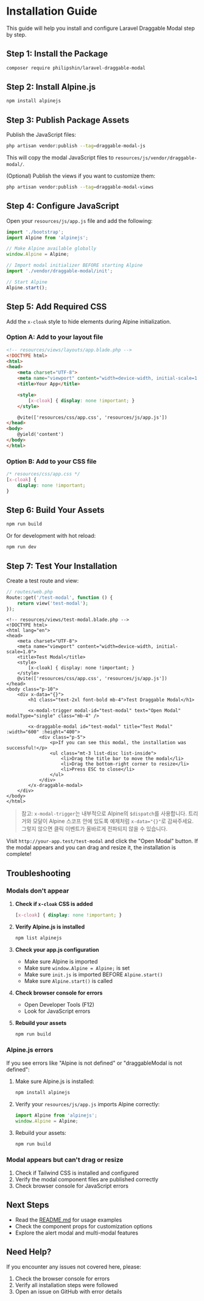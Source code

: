 # Installation Guide

This guide will help you install and configure Laravel Draggable Modal step by step.

## Step 1: Install the Package

```bash
composer require philipshin/laravel-draggable-modal
```

## Step 2: Install Alpine.js

```bash
npm install alpinejs
```

## Step 3: Publish Package Assets

Publish the JavaScript files:

```bash
php artisan vendor:publish --tag=draggable-modal-js
```

This will copy the modal JavaScript files to `resources/js/vendor/draggable-modal/`.

(Optional) Publish the views if you want to customize them:

```bash
php artisan vendor:publish --tag=draggable-modal-views
```

## Step 4: Configure JavaScript

Open your `resources/js/app.js` file and add the following:

```javascript
import './bootstrap';
import Alpine from 'alpinejs';

// Make Alpine available globally
window.Alpine = Alpine;

// Import modal initializer BEFORE starting Alpine
import './vendor/draggable-modal/init';

// Start Alpine
Alpine.start();
```

## Step 5: Add Required CSS

Add the `x-cloak` style to hide elements during Alpine initialization.

### Option A: Add to your layout file

```html
<!-- resources/views/layouts/app.blade.php -->
<!DOCTYPE html>
<html>
<head>
    <meta charset="UTF-8">
    <meta name="viewport" content="width=device-width, initial-scale=1.0">
    <title>Your App</title>

    <style>
        [x-cloak] { display: none !important; }
    </style>

    @vite(['resources/css/app.css', 'resources/js/app.js'])
</head>
<body>
    @yield('content')
</body>
</html>
```

### Option B: Add to your CSS file

```css
/* resources/css/app.css */
[x-cloak] {
    display: none !important;
}
```

## Step 6: Build Your Assets

```bash
npm run build
```

Or for development with hot reload:

```bash
npm run dev
```

## Step 7: Test Your Installation

Create a test route and view:

```php
// routes/web.php
Route::get('/test-modal', function () {
    return view('test-modal');
});
```

```blade
<!-- resources/views/test-modal.blade.php -->
<!DOCTYPE html>
<html lang="en">
<head>
    <meta charset="UTF-8">
    <meta name="viewport" content="width=device-width, initial-scale=1.0">
    <title>Test Modal</title>
    <style>
        [x-cloak] { display: none !important; }
    </style>
    @vite(['resources/css/app.css', 'resources/js/app.js'])
</head>
<body class="p-10">
    <div x-data="{}">
        <h1 class="text-2xl font-bold mb-4">Test Draggable Modal</h1>

        <x-modal-trigger modal-id="test-modal" text="Open Modal" modalType="single" class="mb-4" />

        <x-draggable-modal id="test-modal" title="Test Modal" :width="600" :height="400">
            <div class="p-5">
                <p>If you can see this modal, the installation was successful!</p>
                <ul class="mt-3 list-disc list-inside">
                    <li>Drag the title bar to move the modal</li>
                    <li>Drag the bottom-right corner to resize</li>
                    <li>Press ESC to close</li>
                </ul>
            </div>
        </x-draggable-modal>
    </div>
</body>
</html>
```

> 참고: `x-modal-trigger`는 내부적으로 Alpine의 `$dispatch`를 사용합니다. 트리거와 모달이 Alpine 스코프 안에 있도록 예제처럼 `x-data="{}"`로 감싸주세요. 그렇지 않으면 클릭 이벤트가 올바르게 전파되지 않을 수 있습니다.

Visit `http://your-app.test/test-modal` and click the "Open Modal" button. If the modal appears and you can drag and resize it, the installation is complete!

## Troubleshooting

### Modals don't appear

1. **Check if `x-cloak` CSS is added**
   ```css
   [x-cloak] { display: none !important; }
   ```

2. **Verify Alpine.js is installed**
   ```bash
   npm list alpinejs
   ```

3. **Check your app.js configuration**
   - Make sure Alpine is imported
   - Make sure `window.Alpine = Alpine;` is set
   - Make sure `init.js` is imported BEFORE `Alpine.start()`
   - Make sure `Alpine.start()` is called

4. **Check browser console for errors**
   - Open Developer Tools (F12)
   - Look for JavaScript errors

5. **Rebuild your assets**
   ```bash
   npm run build
   ```

### Alpine.js errors

If you see errors like "Alpine is not defined" or "draggableModal is not defined":

1. Make sure Alpine.js is installed:
   ```bash
   npm install alpinejs
   ```

2. Verify your `resources/js/app.js` imports Alpine correctly:
   ```javascript
   import Alpine from 'alpinejs';
   window.Alpine = Alpine;
   ```

3. Rebuild your assets:
   ```bash
   npm run build
   ```

### Modal appears but can't drag or resize

1. Check if Tailwind CSS is installed and configured
2. Verify the modal component files are published correctly
3. Check browser console for JavaScript errors

## Next Steps

- Read the [README.md](README.md) for usage examples
- Check the component props for customization options
- Explore the alert modal and multi-modal features

## Need Help?

If you encounter any issues not covered here, please:
1. Check the browser console for errors
2. Verify all installation steps were followed
3. Open an issue on GitHub with error details